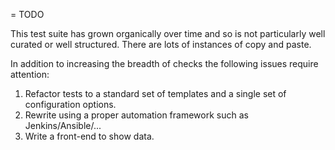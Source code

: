 = TODO

This test suite has grown organically over time and so is not particularly well curated or well structured.
There are lots of instances of copy and paste.

In addition to increasing the breadth of checks the following issues require attention:
1. Refactor tests to a standard set of templates and a single set of configuration options.
2. Rewrite using a proper automation framework such as Jenkins/Ansible/...
3. Write a front-end to show data.
